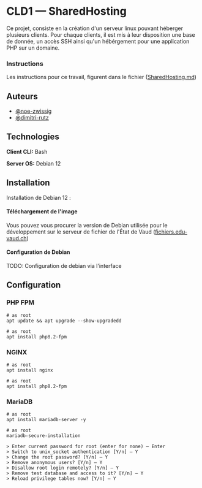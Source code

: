 
# CLD1 — SharedHosting

Ce projet, consiste en la création d'un serveur linux pouvant héberger plusieurs clients. Pour chaque clients, il est mis à leur disposition une base de donnée, un accès SSH ainsi qu'un hébérgement pour une application PHP sur un domaine.


### Instructions

Les instructions pour ce travail, figurent dans le fichier ([SharedHosting.md](SharedHosting.md))
## Auteurs

- [@noe-zwissig](https://github.com/Witex15)
- [@dimitri-rutz](https://github.com/drutz-cpnv)


## Technologies

**Client CLI:** Bash

**Server OS:** Debian 12


## Installation

Installation de Debian 12 :


#### Téléchargement de l'image

Vous pouvez vous procurer la version de Debian utilisée pour le développement sur le serveur de fichier de l'État de Vaud ([fichiers.edu-vaud.ch](https://fichiers.edu-vaud.ch/Handlers/Download.ashx?file=Lecteur%20N%2FCommun%2FELEVE%2FINFO%2FSI-T1a%2F11_CLD%2FDEPOT_ETUDIANTS%2Fdebian-12.1.0-amd64-netinst.iso&action=download))


#### Configuration de Debian

TODO: Configuration de debian via l'interface

## Configuration

### PHP FPM

```shell
# as root
apt update && apt upgrade --show-upgradedd
```

```shell
# as root
apt install php8.2-fpm
```


### NGINX

```shell
# as root
apt install nginx
```

```shell
# as root
apt install php8.2-fpm
```


### MariaDB

```shell
# as root
apt install mariadb-server -y
```

```shell
# as root
mariadb-secure-installation

> Enter current password for root (enter for none) — Enter
> Switch to unix_socket authentication [Y/n] — Y
> Change the root password? [Y/n] — Y
> Remove anonymous users? [Y/n] — Y
> Disallow root login remotely? [Y/n] — Y
> Remove test database and access to it? [Y/n] — Y
> Reload privilege tables now? [Y/n] — Y

```


